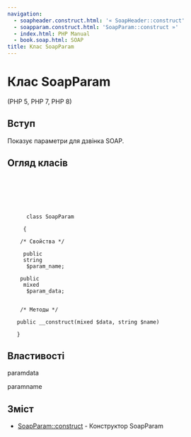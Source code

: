```yaml
---
navigation:
  - soapheader.construct.html: '« SoapHeader::construct'
  - soapparam.construct.html: 'SoapParam::construct »'
  - index.html: PHP Manual
  - book.soap.html: SOAP
title: Клас SoapParam
---
```

# Клас SoapParam

(PHP 5, PHP 7, PHP 8)

## Вступ

Показує параметри для дзвінка SOAP.

## Огляд класів

```synopsis

     
    

    
     
      class SoapParam
     
     {

    /* Свойства */
    
     public
     string
      $param_name;

    public
     mixed
      $param_data;


    /* Методы */
    
   public __construct(mixed $data, string $name)

   }
```

## Властивості

paramdata

paramname

## Зміст

-   [SoapParam::construct](soapparam.construct.html) - Конструктор SoapParam
